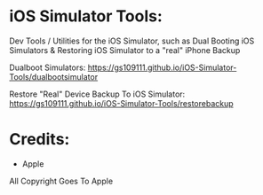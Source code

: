 # iOS Simulator Tools:
Dev Tools / Utilities for the iOS Simulator, such as Dual Booting iOS Simulators & Restoring iOS Simulator to a "real" iPhone Backup


Dualboot Simulators: <a href="https://gs109111.github.io/iOS-Simulator-Tools/dualbootsimulator">https://gs109111.github.io/iOS-Simulator-Tools/dualbootsimulator</a>

Restore "Real" Device Backup To iOS Simulator: <a href="https://gs109111.github.io/iOS-Simulator-Tools/dualbootsimulator">https://gs109111.github.io/iOS-Simulator-Tools/restorebackup</a>

# Credits:
- Apple



All Copyright Goes To Apple
